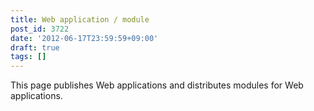 ```yaml
---
title: Web application / module
post_id: 3722
date: '2012-06-17T23:59:59+09:00'
draft: true
tags: []
---
```


This page publishes Web applications and distributes modules for Web applications.
